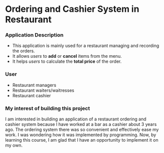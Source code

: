 # Ordering and Cashier System in Restaurant

### Application Description

- This application is mainly used for a restaurant managing and recording the orders.
- It allows *users* to **add** or **cancel** items from the menu.
- It helps *users* to calculate the **total price** of the order.

### User

- Restaurant managers
- Restaurant waiters/waitresses
- Restaurant cashier

### My interest of building this project

I am interested in building an application of a restaurant ordering and cashier system because I have worked at a bar as a cashier about 3 years ago.
The ordering system there was so convenient and effectively ease my work. I was wondering how it was implemented by programming.
Now, by learning this course, I am glad that I have an opportunity to implement it on my own.
